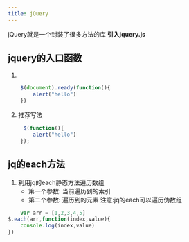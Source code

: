 ```yaml
---
title: jQuery
---
```

jQuery就是一个封装了很多方法的库
**引入jquery.js**
## jquery的入口函数
1. 
```js
    $(document).ready(function(){
        alert("hello")
    })
```
2. 推荐写法 
```js
     $(function(){
        alert("hello")
    });

```

## jq的each方法

1. 利用jq的each静态方法遍历数组
    + 第一个参数: 当前遍历到的索引
    + 第二个参数: 遍历到的元素
注意:jq的each可以遍历伪数组
```js
    var arr = [1,2,3,4,5]
$.each(arr,function(index,value){
    console.log(index,value)
})
```